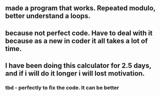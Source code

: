 ## made a program that works. Repeated modulo, better understand a loops.   

## because not perfect code. Have to deal with it because as a new in coder it all takes a lot of time. 
## I have been doing this calculator for 2.5 days, and if i will do it longer i will lost motivation.

### tbd - perfectly to fix the code. It can be better
